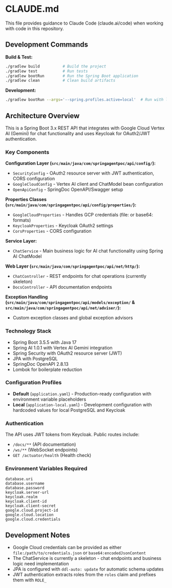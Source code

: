 # CLAUDE.md

This file provides guidance to Claude Code (claude.ai/code) when working with code in this repository.

## Development Commands

**Build & Test:**

```bash
./gradlew build          # Build the project
./gradlew test           # Run tests
./gradlew bootRun        # Run the Spring Boot application
./gradlew clean          # Clean build artifacts
```

**Development:**

```bash
./gradlew bootRun --args='--spring.profiles.active=local'  # Run with local profile
```

## Architecture Overview

This is a Spring Boot 3.x REST API that integrates with Google Cloud Vertex AI (Gemini) for chat functionality and uses
Keycloak for OAuth2/JWT authentication.

### Key Components

**Configuration Layer (`src/main/java/com/springagentpoc/api/config/`):**

- `SecurityConfig` - OAuth2 resource server with JWT authentication, CORS configuration
- `GoogleCloudConfig` - Vertex AI client and ChatModel bean configuration
- `OpenApiConfig` - SpringDoc OpenAPI/Swagger setup

**Properties Classes (`src/main/java/com/springagentpoc/api/config/properties/`):**

- `GoogleCloudProperties` - Handles GCP credentials (file: or base64: formats)
- `KeycloakProperties` - Keycloak OAuth2 settings
- `CorsProperties` - CORS configuration

**Service Layer:**

- `ChatService` - Main business logic for AI chat functionality using Spring AI ChatModel

**Web Layer (`src/main/java/com/springagentpoc/api/net/http/`):**

- `ChatController` - REST endpoints for chat operations (currently skeleton)
- `DocsController` - API documentation endpoints

**Exception Handling (`src/main/java/com/springagentpoc/api/models/exception/` &
`src/main/java/com/springagentpoc/api/net/adviser/`):**

- Custom exception classes and global exception advisors

### Technology Stack

- Spring Boot 3.5.5 with Java 17
- Spring AI 1.0.1 with Vertex AI Gemini integration
- Spring Security with OAuth2 resource server (JWT)
- JPA with PostgreSQL
- SpringDoc OpenAPI 2.8.13
- Lombok for boilerplate reduction

### Configuration Profiles

- **Default** (`application.yaml`) - Production-ready configuration with environment variable placeholders
- **Local** (`application-local.yaml`) - Development configuration with hardcoded values for local PostgreSQL and
  Keycloak

### Authentication

The API uses JWT tokens from Keycloak. Public routes include:

- `/docs/**` (API documentation)
- `/ws/**` (WebSocket endpoints)
- `GET /actuator/health` (Health check)

### Environment Variables Required

```
database.uri
database.username  
database.password
keycloak.server-url
keycloak.realm
keycloak.client-id
keycloak.client-secret
google.cloud.project-id
google.cloud.location
google.cloud.credentials
```

## Development Notes

- Google Cloud credentials can be provided as either `file:/path/to/credentials.json` or `base64:encodedJsonContent`
- The ChatService is currently a skeleton - chat endpoints and business logic need implementation
- JPA is configured with `ddl-auto: update` for automatic schema updates
- JWT authentication extracts roles from the `roles` claim and prefixes them with `ROLE_`
